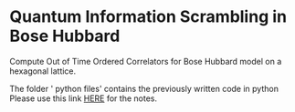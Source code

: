 # Quantum Information Scrambling in Bose Hubbard 
Compute Out of Time Ordered Correlators for Bose Hubbard model on a hexagonal lattice.

The folder ' python files' contains the previously written code in python
Please use this link [HERE](https://www.overleaf.com/read/vwvnftwsvztb) for the notes.
